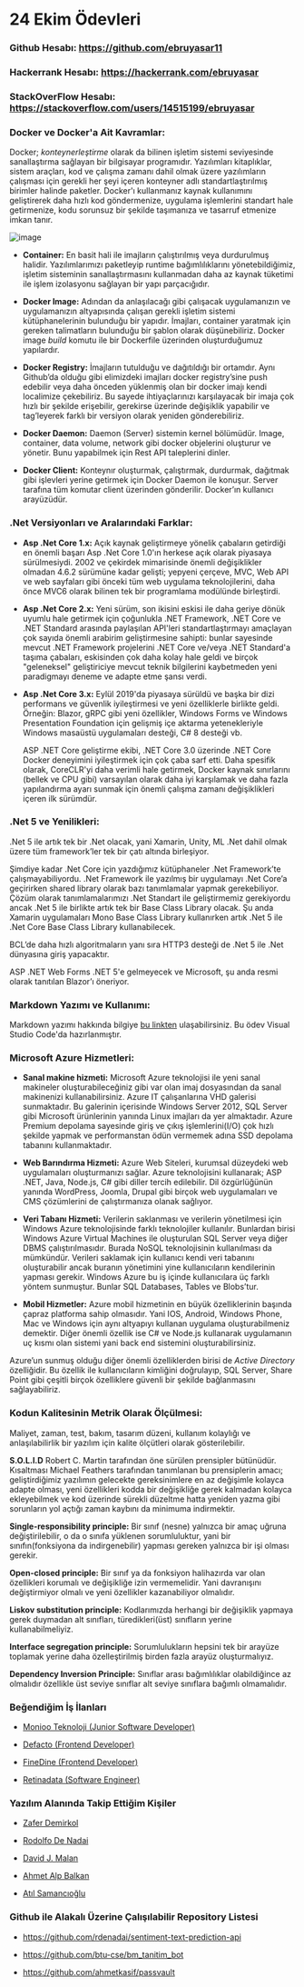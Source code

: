 # **24 Ekim Ödevleri**
### **Github Hesabı:** https://github.com/ebruyasar11
### **Hackerrank Hesabı:** https://hackerrank.com/ebruyasar
### **StackOverFlow Hesabı:** https://stackoverflow.com/users/14515199/ebruyasar
### **Docker ve Docker'a Ait Kavramlar:**
Docker; *konteynerleştirme* olarak da bilinen işletim sistemi seviyesinde sanallaştırma sağlayan bir bilgisayar programıdır. Yazılımları kitaplıklar, sistem araçları, kod ve çalışma zamanı dahil olmak üzere yazılımların çalışması için gerekli her şeyi içeren konteyner adlı standartlaştırılmış birimler halinde paketler. Docker'ı kullanmanız kaynak kullanımını geliştirerek daha hızlı kod göndermenize, uygulama işlemlerini standart hale getirmenize, kodu sorunsuz bir şekilde taşımanıza ve tasarruf etmenize imkan tanır.

![image](https://docs.docker.com/engine/images/architecture.svg)

- **Container:**
    En basit hali ile imajların çalıştırılmış veya durdurulmuş halidir. Yazılımlarımızı paketleyip runtime bağımlılıklarını yönetebildiğimiz, işletim sisteminin sanallaştırmasını kullanmadan daha az kaynak tüketimi ile işlem izolasyonu sağlayan bir yapı parçacığıdır.

- **Docker Image:**
    Adından da anlaşılacağı gibi çalışacak uygulamanızın ve uygulamanızın altyapısında çalışan gerekli işletim sistemi kütüphanelerinin bulunduğu bir yapıdır. İmajları, container yaratmak için gereken talimatların bulunduğu bir şablon olarak düşünebiliriz. Docker image *build* komutu ile bir Dockerfile üzerinden oluşturduğumuz yapılardır.

- **Docker Registry:**
    İmajların tutulduğu ve dağıtıldığı bir ortamdır. Aynı Github’da olduğu gibi elimizdeki imajları docker registry’sine push edebilir veya daha önceden yüklenmiş olan bir docker imajı kendi localimize çekebiliriz. Bu sayede ihtiyaçlarınızı karşılayacak bir imaja çok hızlı bir şekilde erişebilir, gerekirse üzerinde değişiklik yapabilir ve tag’leyerek farklı bir versiyon olarak yeniden gönderebiliriz.

- **Docker Daemon:**
    Daemon (Server) sistemin kernel bölümüdür. Image, container, data volume, network gibi docker objelerini oluşturur ve yönetir. Bunu yapabilmek için Rest API taleplerini dinler.

- **Docker Client:**
    Konteynır oluşturmak, çalıştırmak, durdurmak, dağıtmak gibi işlevleri yerine getirmek için Docker Daemon ile konuşur. Server tarafına tüm komutar client üzerinden gönderilir. Docker’ın kullanıcı arayüzüdür.

### **.Net Versiyonları ve Aralarındaki Farklar:** 

- **Asp .Net Core 1.x:**
    Açık kaynak geliştirmeye yönelik çabaların getirdiği en önemli başarı Asp .Net Core 1.0'ın herkese açık olarak piyasaya sürülmesiydi. 2002 ve çekirdek mimarisinde önemli değişiklikler olmadan 4.6.2 sürümüne kadar gelişti; yepyeni çerçeve, MVC, Web API ve web sayfaları gibi önceki tüm web uygulama teknolojilerini, daha önce MVC6 olarak bilinen tek bir programlama modülünde  birleştirdi.

- **Asp .Net Core 2.x:**
    Yeni sürüm, son ikisini eskisi ile daha geriye dönük uyumlu hale getirmek için çoğunlukla .NET Framework, .NET Core ve .NET Standard arasında paylaşılan API'leri standartlaştırmayı amaçlayan çok sayıda önemli arabirim geliştirmesine sahipti: bunlar sayesinde mevcut .NET Framework projelerini .NET Core ve/veya .NET Standard'a taşıma çabaları, eskisinden çok daha kolay hale geldi ve birçok "geleneksel" geliştiriciye mevcut teknik bilgilerini kaybetmeden yeni paradigmayı deneme ve adapte etme şansı verdi.

- **Asp .Net Core 3.x:**
    Eylül 2019'da piyasaya sürüldü ve başka bir dizi performans ve güvenlik iyileştirmesi ve yeni özelliklerle birlikte geldi. Örneğin: Blazor, gRPC gibi yeni özellikler, Windows Forms ve Windows Presentation Foundation için gelişmiş içe aktarma yetenekleriyle  Windows masaüstü uygulamaları desteği, C# 8 desteği vb. 

    ASP .NET Core geliştirme ekibi, .NET Core 3.0 üzerinde .NET Core Docker deneyimini iyileştirmek için çok çaba sarf etti. Daha spesifik olarak, CoreCLR'yi daha verimli hale getirmek, Docker kaynak sınırlarını (bellek ve CPU gibi) varsayılan olarak daha iyi karşılamak ve daha fazla yapılandırma ayarı sunmak için önemli çalışma zamanı değişiklikleri içeren ilk sürümdür.

### **.Net 5 ve Yenilikleri:**
.Net 5 ile artık tek bir .Net olacak, yani Xamarin, Unity, ML .Net dahil olmak üzere tüm framework’ler tek bir çatı altında birleşiyor. 

Şimdiye kadar .Net Core için yazdığımız kütüphaneler .Net Framework’te çalışmayabiliyordu. .Net Framework ile yazılmış bir uygulamayı .Net Core’a geçirirken shared library olarak bazı tanımlamalar yapmak gerekebiliyor. Çözüm olarak tanımlamalarımızı .Net Standart ile geliştirmemiz gerekiyordu ancak .Net 5 ile birlikte artık tek bir Base Class Library olacak. Şu anda Xamarin uygulamaları Mono Base Class Library kullanırken artık .Net 5 ile .Net Core Base Class Library kullanabilecek.

BCL’de daha hızlı algoritmaların yanı sıra HTTP3 desteği de .Net 5 ile .Net dünyasına giriş yapacaktır.

ASP .NET Web Forms .NET 5'e gelmeyecek ve Microsoft, şu anda resmi olarak tanıtılan Blazor’ı öneriyor.

### **Markdown Yazımı ve Kullanımı:**
Markdown yazımı hakkında bilgiye [bu linkten](https://guides.github.com/features/mastering-markdown/) ulaşabilirsiniz. Bu ödev Visual Studio Code'da hazırlanmıştır.

### **Microsoft Azure Hizmetleri:**
- **Sanal makine hizmeti:** 
Microsoft Azure teknolojisi ile yeni sanal makineler oluşturabileceğiniz gibi var olan imaj dosyasından da sanal makinenizi kullanabilirsiniz. Azure IT çalışanlarına VHD galerisi sunmaktadır. Bu galerinin içerisinde Windows Server 2012, SQL Server gibi Microsoft ürünlerinin yanında Linux imajları da yer almaktadır.  Azure Premium depolama sayesinde giriş ve çıkış işlemlerini(I/O) çok hızlı şekilde yapmak ve performanstan ödün vermemek adına SSD depolama tabanını kullanmaktadır.

- **Web Barındırma Hizmeti:** 
Azure Web Siteleri, kurumsal düzeydeki web uygulamaları oluşturmanızı sağlar. Azure teknolojisini kullanarak; ASP .NET, Java, Node.js, C# gibi diller tercih edilebilir. Dil özgürlüğünün yanında WordPress, Joomla, Drupal gibi birçok web uygulamaları ve CMS çözümlerini de çalıştırmanıza olanak sağlıyor.

- **Veri Tabanı Hizmeti:** 
Verilerin saklanması ve verilerin yönetilmesi için Windows Azure teknolojisinde farklı teknolojiler kullanılır. Bunlardan birisi Windows Azure Virtual Machines ile oluşturulan SQL Server veya diğer DBMS çalıştırılmasıdır. Burada NoSQL teknolojisinin kullanılması da mümkündür. Verileri saklamak için kullanıcı kendi veri tabanını oluşturabilir ancak buranın yönetimini yine kullanıcıların kendilerinin yapması gerekir. Windows Azure bu iş içinde kullanıcılara üç farklı yöntem sunmuştur. Bunlar SQL Databases, Tables ve Blobs’tur.

- **Mobil Hizmetler:** 
Azure mobil hizmetinin en büyük özelliklerinin başında çapraz platforma sahip olmasıdır. Yani IOS, Android, Windows Phone, Mac ve Windows için aynı altyapıyı kullanan uygulama oluşturabilmeniz demektir. Diğer önemli özellik ise C# ve Node.js kullanarak uygulamanın uç kısmı olan sistemi yani back end sistemini oluşturabilirsiniz.

Azure’un sunmuş olduğu diğer önemli özelliklerden birisi de *Active Directory* özelliğidir. Bu özellik ile kullanıcıların kimliğini doğrulayıp, SQL Server, Share Point gibi çeşitli birçok özelliklere güvenli bir şekilde bağlanmasını sağlayabiliriz.

### **Kodun Kalitesinin Metrik Olarak Ölçülmesi:**
Maliyet, zaman, test, bakım, tasarım düzeni, kullanım kolaylığı ve anlaşılabilirlik bir yazılım için kalite ölçütleri olarak gösterilebilir.

**S.O.L.I.D** Robert C. Martin tarafından öne sürülen prensipler bütünüdür. Kısaltması Michael Feathers tarafından tanımlanan bu prensiplerin amacı; geliştirdiğimiz yazılımın gelecekte gereksinimlere en az değişimle kolayca adapte olması, yeni özellikleri kodda bir değişikliğe gerek kalmadan kolayca ekleyebilmek ve kod üzerinde sürekli düzeltme hatta yeniden yazma gibi sorunların yol açtığı zaman kaybını da minimuma indirmektir.

**Single-responsibility principle:** Bir sınıf (nesne) yalnızca bir amaç uğruna değiştirilebilir, o da o sınıfa yüklenen sorumluluktur, yani bir sınıfın(fonksiyona da indirgenebilir) yapması gereken yalnızca bir işi olması gerekir.
    
**Open-closed principle:** Bir sınıf ya da fonksiyon halihazırda var olan özellikleri korumalı ve değişikliğe izin vermemelidir. Yani davranışını değiştirmiyor olmalı ve yeni özellikler kazanabiliyor olmalıdır.

**Liskov substitution principle:** Kodlarımızda herhangi bir değişiklik yapmaya gerek duymadan alt sınıfları, türedikleri(üst) sınıfların yerine kullanabilmeliyiz.

**Interface segregation principle:** Sorumlulukların hepsini tek bir arayüze toplamak yerine daha özelleştirilmiş birden fazla arayüz oluşturmalıyız.

**Dependency Inversion Principle:** Sınıflar arası bağımlılıklar olabildiğince az olmalıdır özellikle üst seviye sınıflar alt seviye sınıflara bağımlı olmamalıdır.

### **Beğendiğim İş İlanları**

- [Monioo Teknoloji (Junior Software Developer)](https://tr.linkedin.com/jobs/view/junior-software-engineer-at-monioo-teknoloji-2220540621?refId=7ee6ac0b-62a3-4dc0-b085-10fec917fe72&position=1&pageNum=0&trk=public_jobs_job-result-card_result-card_full-click)

- [Defacto (Frontend Developer)](https://tr.linkedin.com/jobs/view/frontend-developer-%25100-remote-at-defacto-2011315715?refId=d6e498db-08df-4b30-9b52-d1afd396a2ba&position=2&pageNum=0&trk=public_jobs_job-result-card_result-card_full-click)

- [FineDine (Frontend Developer)](https://tr.linkedin.com/jobs/view/frontend-developer-react-js-at-finedine-digital-menus-for-restaurants-cafes-bars-2151136767?refId=e16eea42-7d68-4aae-87e5-51203c73875b&trk=public_jobs_topcard_title)

- [Retinadata (Software Engineer)](https://tr.linkedin.com/jobs/view/software-engineer-frontend-at-retinadata-2224728849?refId=70c39ced-d3a4-4206-84c0-b8e8be82a685&trk=public_jobs_topcard_title)

### **Yazılım Alanında Takip Ettiğim Kişiler**
- [Zafer Demirkol](https://tr.linkedin.com/in/zaferdemirkol)

- [Rodolfo De Nadai](https://github.com/rdenadai)
    
- [David J. Malan](https://github.com/dmalan)

- [Ahmet Alp Balkan](https://github.com/ahmetb)

- [Atıl Samancıoğlu](https://tr.linkedin.com/in/atıl-samancıoğlu-96028871)

### **Github ile Alakalı Üzerine Çalışılabilir Repository Listesi**

- https://github.com/rdenadai/sentiment-text-prediction-api

- https://github.com/btu-cse/bm_tanitim_bot

- https://github.com/ahmetkasif/passvault